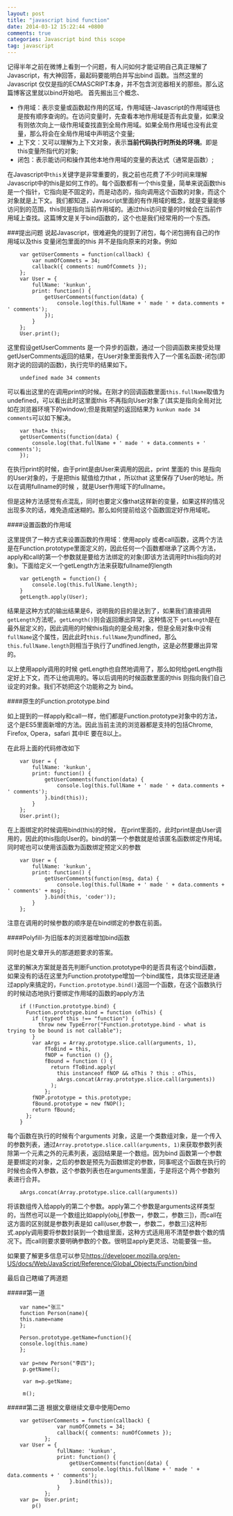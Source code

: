 ```yaml
---
layout: post
title: "javascript bind function"
date: 2014-03-12 15:22:44 +0800
comments: true
categories: Javascript bind this scope
tag: javascript
---
```

记得半年之前在微博上看到一个问题，有人问如何才能证明自己真正理解了Javascript，有大神回答，最起码要能明白并写出bind 函数。当然这里的Javascript 仅仅是指的ECMASCRIPT本身，并不包含浏览器相关的那些。那么这篇博客这里就以bind开始吧。
首先搬出三个概念、

- 作用域：表示变量或函数起作用的区域，作用域链-Javascript的作用域链也是按有顺序查询的。在访问变量时，先查看本地作用域是否有此变量，如果没有则依次向上一级作用域查找直到全局作用域。如果全局作用域也没有此变量，那么将会在全局作用域中声明这个变量;
- 上下文：又可以理解为上下文对象，表示**当前代码执行时所处的环境**。即是this变量所指代的对象;
- 闭包：表示能访问和操作其他本地作用域的变量的表达式（通常是函数）;

在Javascript中`this`关键字是非常重要的，我之前也花费了不少时间来理解Javascript中的this是如何工作的。每个函数都有一个this变量，简单来说函数this是一个指针，它指向是不固定的，而是动态的，指向调用这个函数的对象，而这个对象就是上下文。我们都知道，Javascript里面的有作用域的概念，就是变量能够访问到的范围，this则是指向当前作用域的。通过this访问变量的时候会在当前作用域上查找。这篇博文是关于bind函数的，这个也是我们经常用的一个东西。

###提出问题
说起Javascript，很难避免的提到了闭包，每个闭包拥有自己的作用域以及this 变量闭包里面的this 并不是指向原来的对象。例如

		var getUserComments = function(callback) {
		    var numOfCommets = 34;
		    callback({ comments: numOfCommets });
		};
		var User = {
		    fullName: 'kunkun',
		    print: function() {
		        getUserComments(function(data) {
		            console.log(this.fullName + ' made ' + data.comments + ' comments');
		        });
		    }
		};
		User.print();

这里假设getUserComments 是一个异步的函数，通过一个回调函数来接受处理getUserComments返回的结果，在User对象里面我传入了一个匿名函数-闭包(即刚才说的回调的函数)，执行完毕的结果如下。

		undefined made 34 comments

可以看出这里的在调用print的时候。在刚才的回调函数里面`this.fullName`取值为undefined，可以看出此时这里面this 不再指向User对象了(其实是指向全局对比如在浏览器环境下的window);但是我期望的返回结果为
`kunkun made 34 comments`可以如下解决。

		var that= this;
		getUserComments(function(data) {
		    console.log(that.fullName + ' made ' + data.comments + ' comments');
		});

在执行print的时候，由于print是由User来调用的因此，print 里面的 this 是指向的User对象的，于是把this 赋值给力that ，所以that 这里保存了User的地址。所以在调用fullname的时候 ，就是User作用域下的fullname。

但是这种方法感觉有点混乱，同时也要定义像that这样新的变量，如果这样的情况出现多次的话，难免造成迷糊的。那么如何提前给这个函数固定好作用域呢。

####设置函数的作用域

这里提供了一种方式来设置函数的作用域：使用apply 或者call函数，这两个方法是在Function.prototype里面定义的，因此任何一个函数都继承了这两个方法，apply和call的第一个参数就是要给方法绑定的对象(即该方法调用时this指向的对象)。下面给定义一个getLength方法来获取fullname的length

		var getLength = function() {
		    console.log(this.fullName.length);
		}
		getLength.apply(User);

结果是这种方式的输出结果是6，说明我的目的是达到了，如果我们直接调用`getLength`方法呢，`getLength()`则会返回爆出异常，这种情况下 `getLength`是在最外层定义的，因此调用的时候this指向的是全局对象，但是全局对象中没有`fullName`这个属性，因此此时`this.fullName`为undfined，那么`this.fullName.length`则相当于执行了undfined.length，这是必然要爆出异常的。

以上使用apply调用的时候 getLength也自然地调用了，那么如何给getLength指定好上下文，而不让他调用的。等以后调用的时候函数里面的this 则指向我们自己设定的对象。我们不妨把这个功能称之为 bind。

####原生的Function.prototype.bind

如上提到的一样apply和call一样，他们都是Function.prototype对象中的方法，这个是ES5里面新增的方法。因此当前主流的浏览器都是支持的包括Chrome, Firefox, Opera，safari 其中IE 要在8以上。

在此将上面的代码修改如下

		var User = {
		    fullName: 'kunkun',
		    print: function() {
		        getUserComments(function(data) {
		            console.log(this.fullName + ' made ' + data.comments + ' comments');
		        }.bind(this));
		    }
		};
		User.print();

在上面绑定的时候调用bind(this)的时候， 在print里面的，此时print是由User调用的，因此的this指向User的。bind的第一个参数就是给该匿名函数绑定作用域。同时呢也可以使用该函数为函数绑定预定义的参数

		var User = {
		    fullName: 'kunkun',
		    print: function() {
		        getUserComments(function(msg, data) {
		            console.log(this.fullName + ' made ' + data.comments + ' comments' + msg);
		        }.bind(this, 'coder'));
		    }
		};

注意在调用的时候参数的顺序是在bind绑定的参数在前面。

####Polyfill-为旧版本的浏览器增加bind函数

同时也是文章开头的那道题要求的答案。

这里的解决方案就是首先判断Function.prototype中的是否具有这个bind函数，如果没有的话在这里为Function.prototype增加一个bind属性，具体实现还是通过apply来搞定的，`Function.prototype.bind()`返回一个函数，在这个函数执行的时候动态地执行要绑定作用域的函数的apply方法

		if (!Function.prototype.bind) {
		  Function.prototype.bind = function (oThis) {
		    if (typeof this !== "function") {
		      throw new TypeError("Function.prototype.bind - what is trying to be bound is not callable");
		    }	 
		    var aArgs = Array.prototype.slice.call(arguments, 1), 
		        fToBind = this, 
		        fNOP = function () {},
		        fBound = function () {
		          return fToBind.apply(
		            this instanceof fNOP && oThis ? this : oThis, 
		            aArgs.concat(Array.prototype.slice.call(arguments))
		          );
		        };	 
		    fNOP.prototype = this.prototype;
		    fBound.prototype = new fNOP();		 
		    return fBound;
		  };
		}

每个函数在执行的时候有个arguments 对象，这是一个类数组对象，是一个传入的参数列表，通过`Array.prototype.slice.call(arguments, 1)`来获取参数列表除第一个元素之外的元素列表，返回结果是一个数组。因为bind 函数第一个参数是要绑定的对象，之后的参数是预先为函数绑定的参数，同事呢这个函数在执行的时候也会传入参数，这个参数列表也在arguments里面，于是将这个两个参数列表进行合并。

		aArgs.concat(Array.prototype.slice.call(arguments))

将该数组传入给apply的第二个参数。apply第二个参数是arguments这样类型的，当然也可以是一个数组比如apply(obj,[参数一，参数二，参数三])，而call在这方面的区别就是参数列表是如 call(user,参数一，参数二，参数三)这种形式.apply调用要将参数封装到一个数组里面，这种方式适用用不清楚参数个数的情况下。而call则要求要明确参数的个数。很明显apply更灵活、功能要强一些。

如果要了解更多信息可以参见<https://developer.mozilla.org/en-US/docs/Web/JavaScript/Reference/Global_Objects/Function/bind>

最后自己瞎编了两道题

#####第一道

		var name="张三"
		function Person(name){
		this.name=name
		};

		Person.prototype.getName=function(){
		console.log(this.name)
		};

		var p=new Person("李四");
		 p.getName();

		 var m=p.getName;

		 m();


#####第二道
根据文章继续文章中使用Demo

		var getUserComments = function(callback) {
				    var numOfCommets = 34;
				    callback({ comments: numOfCommets });
				};
		var User = {
				    fullName: 'kunkun',
				    print: function() {
				        getUserComments(function(data) {
				            console.log(this.fullName + ' made ' + data.comments + ' comments');
				        }.bind(this));
				    }
				};
		var p=	User.print;
			p()